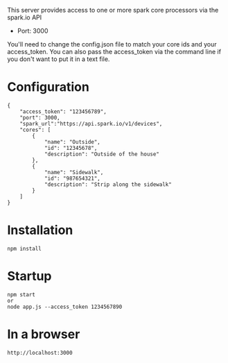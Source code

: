 This server provides access to one or more spark core processors via the spark.io API

* Port: 3000

You'll need to change the config.json file to match your core ids and your access_token.  You can also pass the access_token via the command line if you don't want to put it in a text file.  

Configuration
=============
```
{
    "access_token": "123456789",
    "port": 3000,
    "spark_url":"https://api.spark.io/v1/devices",
    "cores": [
        {
            "name": "Outside",
            "id": "12345678",
            "description": "Outside of the house"
        },
        {
            "name": "Sidewalk",
            "id": "987654321",
            "description": "Strip along the sidewalk"
        }
    ]
}
```

Installation
============
```
npm install
```

Startup
=======
```
npm start
or
node app.js --access_token 1234567890
```

In a browser
============
```
http://localhost:3000
```

